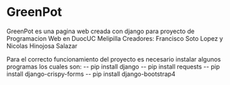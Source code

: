 # GreenPot
GreenPot es una pagina web creada con django para proyecto de Programacion Web en DuocUC Melipilla
Creadores: Francisco Soto Lopez y Nicolas Hinojosa Salazar

Para el correcto funcionamiento del proyecto es necesario instalar algunos programas los cuales son:
-- pip install django
-- pip install requests
-- pip install django-crispy-forms
-- pip install django-bootstrap4
